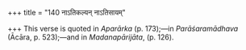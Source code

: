+++
title = "140 नाऽतिकल्यन् नाऽतिसायम्"

+++
This verse is quoted in *Aparārka* (p. 173);—in *Parāśaramādhava*
(Ācāra, p. 523);—and in *Madanapārijāta*, (p. 126).


